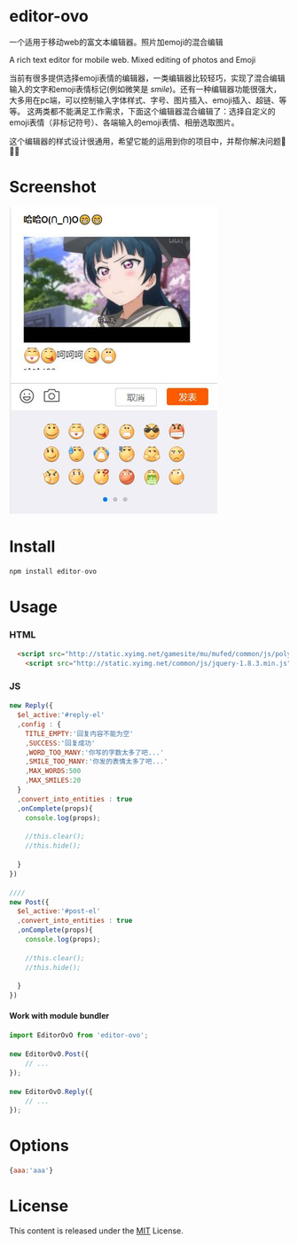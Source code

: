 #    editor-ovo
一个适用于移动web的富文本编辑器。照片加emoji的混合编辑

A rich text editor for mobile web. Mixed editing of photos and Emoji

当前有很多提供选择emoji表情的编辑器，一类编辑器比较轻巧，实现了混合编辑输入的文字和emoji表情标记(例如微笑是 $smile$)。还有一种编辑器功能很强大，大多用在pc端，可以控制输入字体样式、字号、图片插入、emoji插入、超链、等等。
这两类都不能满足工作需求，下面这个编辑器混合编辑了：选择自定义的emoji表情（非标记符号）、各端输入的emoji表情、相册选取图片。

这个编辑器的样式设计很通用，希望它能的运用到你的项目中，并帮你解决问题:lollipop::lollipop::lollipop:


# Screenshot

![Image text](https://github.com/dwqdaiwenqi/readme-img/raw/master/pic1.jpg)

# Install

```js
npm install editor-ovo
```
# Usage
### HTML
```html
  <script src="http://static.xyimg.net/gamesite/mu/mufed/common/js/polyfill.min.js"></script>
	<script src="http://static.xyimg.net/common/js/jquery-1.8.3.min.js"></script>
```
### JS
```js
new Reply({
  $el_active:'#reply-el'
  ,config : {
    TITLE_EMPTY:'回复内容不能为空'
    ,SUCCESS:'回复成功'
    ,WORD_TOO_MANY:'你写的字数太多了吧...'
    ,SMILE_TOO_MANY:'你发的表情太多了吧...'
    ,MAX_WORDS:500
    ,MAX_SMILES:20
  }
  ,convert_into_entities : true
  ,onComplete(props){
    console.log(props);

    //this.clear();
    //this.hide();

  }
})

////
new Post({
  $el_active:'#post-el'
  ,convert_into_entities : true
  ,onComplete(props){
    console.log(props);

    //this.clear();
    //this.hide();

  }
})
```
#### Work with module bundler

```js
import EditorOvO from 'editor-ovo';

new EditorOvO.Post({
    // ...
});

new EditorOvO.Reply({
    // ...
});

```

# Options
```js
{aaa:'aaa'}
```


# License
This content is released under the [MIT](http://opensource.org/licenses/MIT) License.